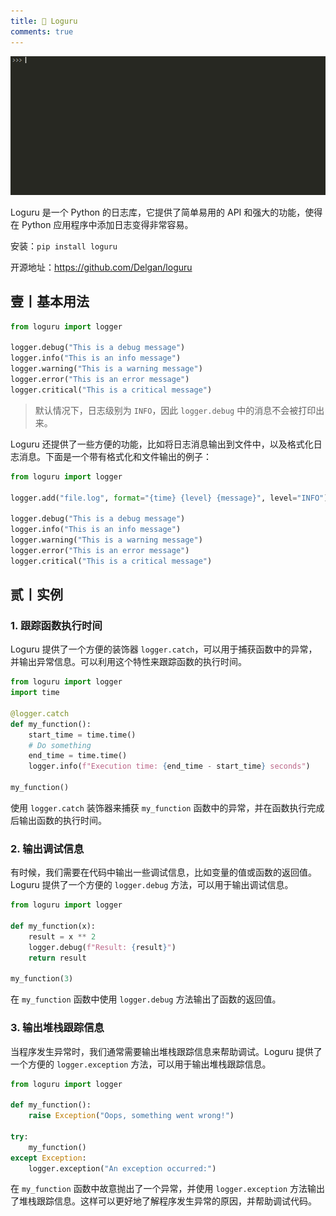 ```yaml
---
title: 🤣 Loguru
comments: true
---
```


<img src="https://raw.githubusercontent.com/Delgan/loguru/master/docs/_static/img/demo.gif">

Loguru 是一个 Python 的日志库，它提供了简单易用的 API 和强大的功能，使得在 Python 应用程序中添加日志变得非常容易。

安装：`pip install loguru`

开源地址：https://github.com/Delgan/loguru

## 壹丨基本用法

```python
from loguru import logger

logger.debug("This is a debug message")
logger.info("This is an info message")
logger.warning("This is a warning message")
logger.error("This is an error message")
logger.critical("This is a critical message")
```

> 默认情况下，日志级别为 `INFO`，因此 `logger.debug` 中的消息不会被打印出来。

Loguru 还提供了一些方便的功能，比如将日志消息输出到文件中，以及格式化日志消息。下面是一个带有格式化和文件输出的例子：

```python
from loguru import logger

logger.add("file.log", format="{time} {level} {message}", level="INFO")

logger.debug("This is a debug message")
logger.info("This is an info message")
logger.warning("This is a warning message")
logger.error("This is an error message")
logger.critical("This is a critical message")
```

## 贰丨实例

### 1. 跟踪函数执行时间

Loguru 提供了一个方便的装饰器 `logger.catch`，可以用于捕获函数中的异常，并输出异常信息。可以利用这个特性来跟踪函数的执行时间。

```python
from loguru import logger
import time

@logger.catch
def my_function():
    start_time = time.time()
    # Do something
    end_time = time.time()
    logger.info(f"Execution time: {end_time - start_time} seconds")

my_function()
```

使用 `logger.catch` 装饰器来捕获 `my_function` 函数中的异常，并在函数执行完成后输出函数的执行时间。

### 2. 输出调试信息

有时候，我们需要在代码中输出一些调试信息，比如变量的值或函数的返回值。Loguru 提供了一个方便的 `logger.debug` 方法，可以用于输出调试信息。

```python
from loguru import logger

def my_function(x):
    result = x ** 2
    logger.debug(f"Result: {result}")
    return result

my_function(3)
```

在 `my_function` 函数中使用 `logger.debug` 方法输出了函数的返回值。

### 3. 输出堆栈跟踪信息

当程序发生异常时，我们通常需要输出堆栈跟踪信息来帮助调试。Loguru 提供了一个方便的 `logger.exception` 方法，可以用于输出堆栈跟踪信息。

```python
from loguru import logger

def my_function():
    raise Exception("Oops, something went wrong!")

try:
    my_function()
except Exception:
    logger.exception("An exception occurred:")
```

在 `my_function` 函数中故意抛出了一个异常，并使用 `logger.exception` 方法输出了堆栈跟踪信息。这样可以更好地了解程序发生异常的原因，并帮助调试代码。

































